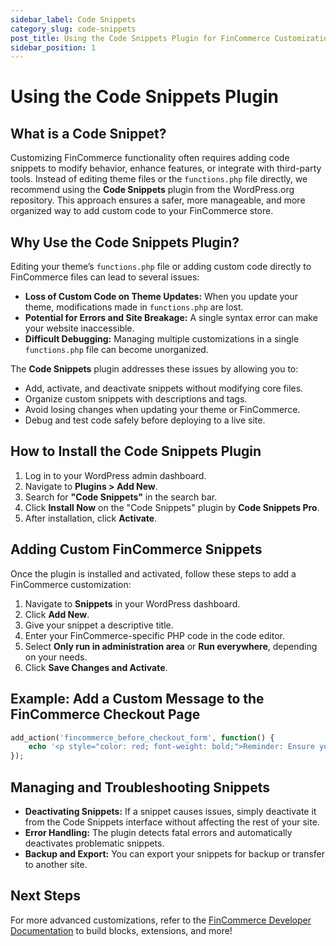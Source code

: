 ```yaml
---
sidebar_label: Code Snippets
category_slug: code-snippets
post_title: Using the Code Snippets Plugin for FinCommerce Customizations
sidebar_position: 1
---
```


# Using the Code Snippets Plugin

## What is a Code Snippet?  

Customizing FinCommerce functionality often requires adding code snippets to modify behavior, enhance features, or integrate with third-party tools. Instead of editing theme files or the `functions.php` file directly, we recommend using the **Code Snippets** plugin from the WordPress.org repository. This approach ensures a safer, more manageable, and more organized way to add custom code to your FinCommerce store.  

## Why Use the Code Snippets Plugin?  

Editing your theme’s `functions.php` file or adding custom code directly to FinCommerce files can lead to several issues:  

- **Loss of Custom Code on Theme Updates:** When you update your theme, modifications made in `functions.php` are lost.  
- **Potential for Errors and Site Breakage:** A single syntax error can make your website inaccessible.  
- **Difficult Debugging:** Managing multiple customizations in a single `functions.php` file can become unorganized.  

The **Code Snippets** plugin addresses these issues by allowing you to:  

- Add, activate, and deactivate snippets without modifying core files.  
- Organize custom snippets with descriptions and tags.  
- Avoid losing changes when updating your theme or FinCommerce.  
- Debug and test code safely before deploying to a live site.  

## How to Install the Code Snippets Plugin  

1. Log in to your WordPress admin dashboard.  
2. Navigate to **Plugins > Add New**.  
3. Search for **"Code Snippets"** in the search bar.  
4. Click **Install Now** on the "Code Snippets" plugin by **Code Snippets Pro**.  
5. After installation, click **Activate**.  

## Adding Custom FinCommerce Snippets  

Once the plugin is installed and activated, follow these steps to add a FinCommerce customization:  

1. Navigate to **Snippets** in your WordPress dashboard.  
2. Click **Add New**.  
3. Give your snippet a descriptive title.  
4. Enter your FinCommerce-specific PHP code in the code editor.  
5. Select **Only run in administration area** or **Run everywhere**, depending on your needs.  
6. Click **Save Changes and Activate**.  

## Example: Add a Custom Message to the FinCommerce Checkout Page  

```php
add_action('fincommerce_before_checkout_form', function() {
    echo '<p style="color: red; font-weight: bold;">Reminder: Ensure your shipping address is correct before placing your order.</p>';
});
``` 

## Managing and Troubleshooting Snippets  

- **Deactivating Snippets:** If a snippet causes issues, simply deactivate it from the Code Snippets interface without affecting the rest of your site.  
- **Error Handling:** The plugin detects fatal errors and automatically deactivates problematic snippets.  
- **Backup and Export:** You can export your snippets for backup or transfer to another site.  

## Next Steps  

For more advanced customizations, refer to the [FinCommerce Developer Documentation](https://developer.fincommerce.com/) to build blocks, extensions, and more!  

